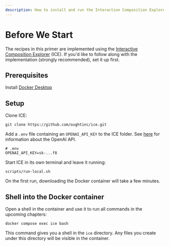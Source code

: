```yaml
---
description: How to install and run the Interaction Composition Explorer
---
```


# Before We Start

The recipes in this primer are implemented using the [Interactive Composition Explorer](https://github.com/oughtinc/ice) (ICE). If you'd like to follow along with the implementation (strongly recommended), set it up first.

## Prerequisites

Install [Docker Desktop](https://www.docker.com/products/docker-desktop/)

## Setup

Clone ICE:

```shell
git clone https://github.com/oughtinc/ice.git
```

Add a `.env` file containing an `OPENAI_API_KEY` to the ICE folder. See [here](https://openai.com/api/) for information about the OpenAI API.

```shell
# .env
OPENAI_API_KEY=sk-...f8
```

Start ICE in its own terminal and leave it running:

```shell
scripts/run-local.sh
```

On the first run, downloading the Docker container will take a few minutes.

## Shell into the Docker container

Open a shell in the container and use it to run all commands in the upcoming chapters:

```shell
docker compose exec ice bash
```

This command gives you a shell in the `ice` directory. Any files you create under this directory will be visible in the container.
